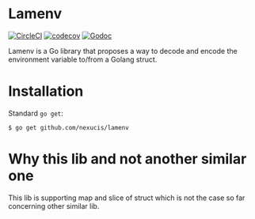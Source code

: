 Lamenv
======
[![CircleCI](https://circleci.com/gh/Nexucis/lamenv.svg?style=shield)](https://circleci.com/gh/Nexucis/lamenv)
[![codecov](https://codecov.io/gh/Nexucis/lamenv/branch/master/graph/badge.svg?token=D7E458ESF4)](https://codecov.io/gh/Nexucis/lamenv)
[![Godoc](https://godoc.org/github.com/nexucis/lamenv?status.svg)](https://pkg.go.dev/github.com/nexucis/lamenv)

Lamenv is a Go library that proposes a way to decode and encode the environment variable to/from a Golang struct.

# Installation

Standard `go get`:

```
$ go get github.com/nexucis/lamenv
```

# Why this lib and not another similar one
This lib is supporting map and slice of struct which is not the case so far concerning other similar lib.
